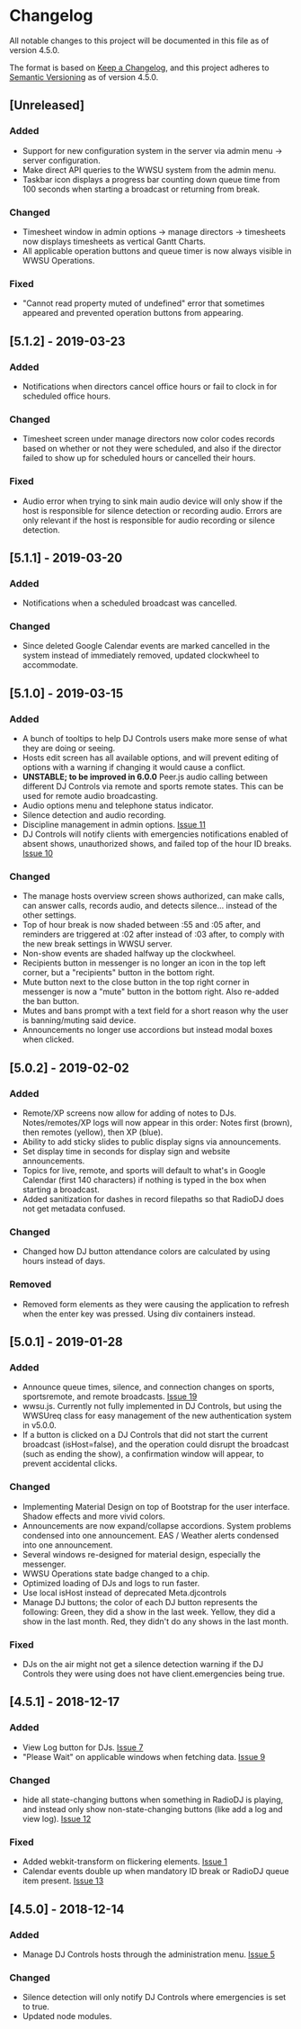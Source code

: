 # Changelog
All notable changes to this project will be documented in this file as of version 4.5.0.

The format is based on [Keep a Changelog](https://keepachangelog.com/en/1.0.0/),
and this project adheres to [Semantic Versioning](https://semver.org/spec/v2.0.0.html) as of version 4.5.0.

## [Unreleased]
### Added
- Support for new configuration system in the server via admin menu -> server configuration.
- Make direct API queries to the WWSU system from the admin menu.
- Taskbar icon displays a progress bar counting down queue time from 100 seconds when starting a broadcast or returning from break.

### Changed
- Timesheet window in admin options -> manage directors -> timesheets now displays timesheets as vertical Gantt Charts.
- All applicable operation buttons and queue timer is now always visible in WWSU Operations.

### Fixed
- "Cannot read property muted of undefined" error that sometimes appeared and prevented operation buttons from appearing.

## [5.1.2] - 2019-03-23
### Added
- Notifications when directors cancel office hours or fail to clock in for scheduled office hours.

### Changed
- Timesheet screen under manage directors now color codes records based on whether or not they were scheduled, and also if the director failed to show up for scheduled hours or cancelled their hours.

### Fixed
- Audio error when trying to sink main audio device will only show if the host is responsible for silence detection or recording audio. Errors are only relevant if the host is responsible for audio recording or silence detection.

## [5.1.1] - 2019-03-20
### Added
- Notifications when a scheduled broadcast was cancelled.

### Changed
- Since deleted Google Calendar events are marked cancelled in the system instead of immediately removed, updated clockwheel to accommodate.

## [5.1.0] - 2019-03-15
### Added
- A bunch of tooltips to help DJ Controls users make more sense of what they are doing or seeing.
- Hosts edit screen has all available options, and will prevent editing of options with a warning if changing it would cause a conflict.
- **UNSTABLE; to be improved in 6.0.0** Peer.js audio calling between different DJ Controls via remote and sports remote states. This can be used for remote audio broadcasting.
- Audio options menu and telephone status indicator.
- Silence detection and audio recording.
- Discipline management in admin options. [Issue 11](https://github.com/Lovinity/wwsu-dj-controls/issues/11)
- DJ Controls will notify clients with emergencies notifications enabled of absent shows, unauthorized shows, and failed top of the hour ID breaks. [Issue 10](https://github.com/Lovinity/wwsu-dj-controls/issues/10)

### Changed
- The manage hosts overview screen shows authorized, can make calls, can answer calls, records audio, and detects silence... instead of the other settings.
- Top of hour break is now shaded between :55 and :05 after, and reminders are triggered at :02 after instead of :03 after, to comply with the new break settings in WWSU server.
- Non-show events are shaded halfway up the clockwheel.
- Recipients button in messenger is no longer an icon in the top left corner, but a "recipients" button in the bottom right.
- Mute button next to the close button in the top right corner in messenger is now a "mute" button in the bottom right. Also re-added the ban button.
- Mutes and bans prompt with a text field for a short reason why the user is banning/muting said device.
- Announcements no longer use accordions but instead modal boxes when clicked.

## [5.0.2] - 2019-02-02
### Added
- Remote/XP screens now allow for adding of notes to DJs. Notes/remotes/XP logs will now appear in this order: Notes first (brown), then remotes (yellow), then XP (blue).
- Ability to add sticky slides to public display signs via announcements.
- Set display time in seconds for display sign and website announcements.
- Topics for live, remote, and sports will default to what's in Google Calendar (first 140 characters) if nothing is typed in the box when starting a broadcast.
- Added sanitization for dashes in record filepaths so that RadioDJ does not get metadata confused.

### Changed
- Changed how DJ button attendance colors are calculated by using hours instead of days.

### Removed
- Removed form elements as they were causing the application to refresh when the enter key was pressed. Using div containers instead.

## [5.0.1] - 2019-01-28
### Added
- Announce queue times, silence, and connection changes on sports, sportsremote, and remote broadcasts. [Issue 19](https://github.com/Lovinity/wwsu-dj-controls/issues/19)
- wwsu.js. Currently not fully implemented in DJ Controls, but using the WWSUreq class for easy management of the new authentication system in v5.0.0.
- If a button is clicked on a DJ Controls that did not start the current broadcast (isHost=false), and the operation could disrupt the broadcast (such as ending the show), a confirmation window will appear, to prevent accidental clicks.

### Changed
- Implementing Material Design on top of Bootstrap for the user interface. Shadow effects and more vivid colors.
- Announcements are now expand/collapse accordions. System problems condensed into one announcement. EAS / Weather alerts condensed into one announcement.
- Several windows re-designed for material design, especially the messenger.
- WWSU Operations state badge changed to a chip.
- Optimized loading of DJs and logs to run faster.
- Use local isHost instead of deprecated Meta.djcontrols
- Manage DJ buttons; the color of each DJ button represents the following: Green, they did a show in the last week. Yellow, they did a show in the last month. Red, they didn't do any shows in the last month.

### Fixed
- DJs on the air might not get a silence detection warning if the DJ Controls they were using does not have client.emergencies being true.

## [4.5.1] - 2018-12-17
### Added
- View Log button for DJs. [Issue 7](https://github.com/Lovinity/wwsu-dj-controls/issues/7)
- "Please Wait" on applicable windows when fetching data. [Issue 9](https://github.com/Lovinity/wwsu-dj-controls/issues/9)
 
### Changed
- hide all state-changing buttons when something in RadioDJ is playing, and instead only show non-state-changing buttons (like add a log and view log). [Issue 12](https://github.com/Lovinity/wwsu-dj-controls/issues/12)
 
### Fixed
- Added webkit-transform on flickering elements. [Issue 1](https://github.com/Lovinity/wwsu-dj-controls/issues/1)
- Calendar events double up when mandatory ID break or RadioDJ queue item present. [Issue 13](https://github.com/Lovinity/wwsu-dj-controls/issues/13)

## [4.5.0] - 2018-12-14
### Added
- Manage DJ Controls hosts through the administration menu. [Issue 5](https://github.com/Lovinity/wwsu-dj-controls/issues/5)
 
### Changed
- Silence detection will only notify DJ Controls where emergencies is set to true.
- Updated node modules.